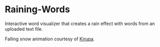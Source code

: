 # Raining-Words
Interactive word visualizer that creates a rain effect with words from an uploaded text file. 

Falling snow animation courtesy of [Kirupa](https://www.kirupa.com/html5/the_falling_snow_effect.htm). 

